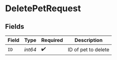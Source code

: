 # DeletePetRequest


## Fields

| Field               | Type                | Required            | Description         |
| ------------------- | ------------------- | ------------------- | ------------------- |
| `ID`                | *int64*             | :heavy_check_mark:  | ID of pet to delete |